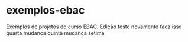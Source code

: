 # exemplos-ebac
Exemplos de projetos do curso EBAC.
Edição
teste novamente
faca isso
quarta mudanca
quinta mudanca
setima
